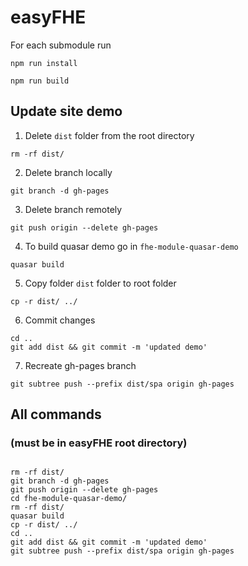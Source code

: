 # easyFHE

For each submodule run

```
npm run install
```

```
npm run build
```

## Update site demo

1. Delete `dist` folder from the root directory

```
rm -rf dist/
```

2. Delete branch locally

```
git branch -d gh-pages
```

3. Delete branch remotely

```
git push origin --delete gh-pages
```

4. To build quasar demo go in `fhe-module-quasar-demo`

```
quasar build
```

5. Copy folder `dist` folder to root folder

```
cp -r dist/ ../
```

6. Commit changes

```
cd ..
git add dist && git commit -m 'updated demo'
```

7. Recreate gh-pages branch

```
git subtree push --prefix dist/spa origin gh-pages
```

## All commands

### (must be in easyFHE root directory)

```

rm -rf dist/
git branch -d gh-pages
git push origin --delete gh-pages
cd fhe-module-quasar-demo/
rm -rf dist/
quasar build
cp -r dist/ ../
cd ..
git add dist && git commit -m 'updated demo'
git subtree push --prefix dist/spa origin gh-pages


```

